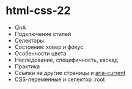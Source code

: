 # html-css-22

- QnA
- Подключение стилей
- Селекторы
- Состояния: ховер и фокус
- Особенности цвета
- Наследование, специфичность, каскад
- Практика
- Ссылки на другие страницы и
  [aria-current](https://tink.uk/using-the-aria-current-attribute/)
- CSS-переменные и селектор :root
